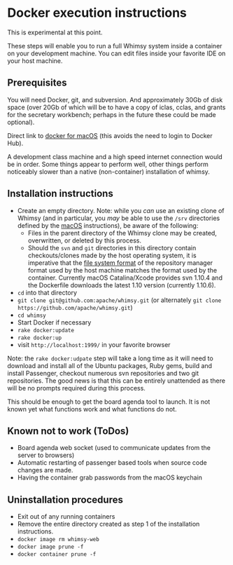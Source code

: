 Docker execution instructions
=============================

This is experimental at this point.

These steps will enable you to run a full Whimsy system inside a
container on your development machine.  You can edit files inside
your favorite IDE on your host machine.

Prerequisites
-------------

You will need Docker, git, and subversion.  And approximately 30Gb of
disk space (over 20Gb of which will be to have a copy of iclas, cclas,
and grants for the secretary workbench; perhaps in the future these
could be made optional).

Direct link to [docker for
macOS](https://download.docker.com/mac/stable/Docker.dmg) (this avoids the
need to login to Docker Hub).

A development class machine and a high speed internet connection would
be in order.  Some things appear to perform well, other things perform
noticeably slower than a native (non-container) installation of whimsy.

Installation instructions
-------------------------

* Create an empty directory.  Note: while you _can_ use an existing clone of
  Whimsy (and in particular, you _may_ be able to use the `/srv` directories
  defined by the [macOS](MACOSX.md) instructions), be aware of the following:
    * Files in the parent directory of the Whimsy clone may be created,
      overwritten, or deleted by this process.
    * Should the `svn` and `git` directories in this directory contain
      checkouts/clones made by the host operating system, it is imperative that
      the [file system
      format](https://www.visualsvn.com/support/topic/00135/#FilesystemFormat)
      of the repository manager format used by the host machine matches the
      format used by the container.  Currently macOS Catalina/Xcode provides
      svn 1.10.4 and the Dockerfile downloads the latest 1.10 version
      (currently 1.10.6).
* `cd` into that directory
* `git clone git@github.com:apache/whimsy.git` (or alternately
  `git clone https://github.com/apache/whimsy.git`)
* `cd whimsy`
* Start Docker if necessary
* `rake docker:update`
* `rake docker:up`
* visit `http://localhost:1999/` in your favorite browser

Note: the `rake docker:udpate` step will take a long time as it will need to
download and install all of the Ubuntu packages, Ruby gems, build and
install Passenger, checkout numerous svn repositories and two git
repositories.  The good news is that this can be entirely unattended as
there will be no prompts required during this process.

This should be enough to get the board agenda tool to launch.  It is not
known yet what functions work and what functions do not.

Known not to work (ToDos)
-------------------------

* Board agenda web socket (used to communicate updates from the server to
  browsers)
* Automatic restarting of passenger based tools when source code changes are
  made.
* Having the container grab passwords from the macOS keychain

Uninstallation procedures
-------------------------

* Exit out of any running containers
* Remove the entire directory created as step 1 of the installation
  instructions.
* `docker image rm whimsy-web`
* `docker image prune -f`
* `docker container prune -f`

